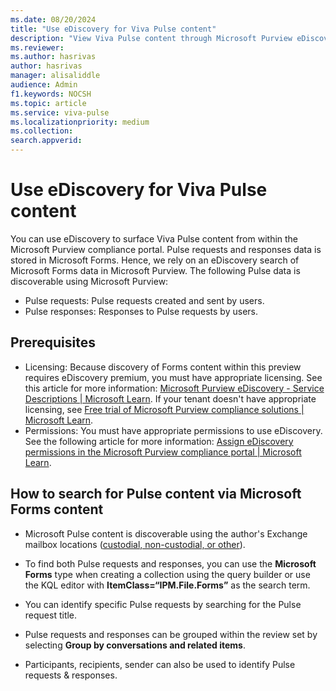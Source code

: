 ```yaml
---
ms.date: 08/20/2024
title: "Use eDiscovery for Viva Pulse content"
description: "View Viva Pulse content through Microsoft Purview eDiscovery content search."
ms.reviewer: 
ms.author: hasrivas
author: hasrivas
manager: alisaliddle
audience: Admin
f1.keywords: NOCSH 
ms.topic: article
ms.service: viva-pulse
ms.localizationpriority: medium
ms.collection:  
search.appverid:
---
```


# Use eDiscovery for Viva Pulse content 

You can use eDiscovery to surface Viva Pulse content from within the Microsoft Purview compliance portal. Pulse requests and responses data is stored in Microsoft Forms. Hence, we rely on an eDiscovery search of Microsoft Forms data in Microsoft Purview. The following Pulse data is discoverable using Microsoft Purview:
- Pulse requests: Pulse requests created and sent by users. 
- Pulse responses: Responses to Pulse requests by users.

## Prerequisites

- Licensing: Because discovery of Forms content within this preview requires eDiscovery premium, you must have appropriate licensing. See this article for more information: 
[Microsoft Purview eDiscovery - Service Descriptions | Microsoft Learn](/office365/servicedescriptions/microsoft-365-service-descriptions/microsoft-purview-ediscovery#feature-availability). If your tenant doesn't have appropriate licensing, see [Free trial of Microsoft Purview compliance solutions | Microsoft Learn](/purview/compliance-easy-trials).
- Permissions: You must have appropriate permissions to use eDiscovery. See the following article for more information: [Assign eDiscovery permissions in the Microsoft Purview compliance portal | Microsoft Learn](/purview/ediscovery-assign-permissions).


## How to search for Pulse content via Microsoft Forms content

- Microsoft Pulse content is discoverable using the author's Exchange mailbox locations ([custodial, non-custodial, or other](/purview/ediscovery-managing-custodians)).

- To find both Pulse requests and responses, you can use the **Microsoft Forms** type when creating a collection using the query builder or use the KQL editor with **ItemClass=“IPM.File.Forms”** as the search term.

- You can identify specific Pulse requests by searching for the Pulse request title.

- Pulse requests and responses can be grouped within the review set by selecting **Group by conversations and related items**.

- Participants, recipients, sender can also be used to identify Pulse requests & responses.
